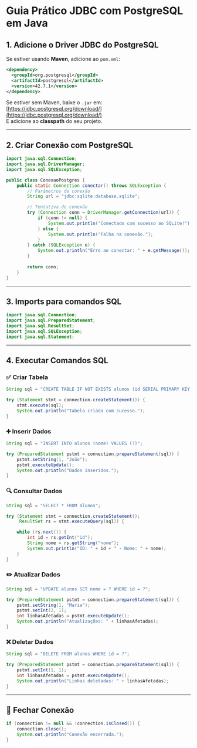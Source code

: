 # Guia Prático JDBC com PostgreSQL em Java

## 1. Adicione o Driver JDBC do PostgreSQL

Se estiver usando **Maven**, adicione ao `pom.xml`:

```xml
<dependency>
  <groupId>org.postgresql</groupId>
  <artifactId>postgresql</artifactId>
  <version>42.7.1</version>
</dependency>
```

Se estiver sem Maven, baixe o `.jar` em: [https://jdbc.postgresql.org/download/](https://jdbc.postgresql.org/download/)  
E adicione ao **classpath** do seu projeto.

---

## 2. Criar Conexão com PostgreSQL

```java
import java.sql.Connection;
import java.sql.DriverManager;
import java.sql.SQLException;

public class ConexaoPostgres {
    public static Connection conectar() throws SQLException {
        // Parâmetros de conexão
        String url = "jdbc:sqlite:database.sqlite";

        // Tentativa de conexão
        try (Connection conn = DriverManager.getConnection(url)) {
            if (conn != null) {
                System.out.println("Conectado com sucesso ao SQLite!");
            } else {
                System.out.println("Falha na conexão.");
            }
        } catch (SQLException e) {
            System.out.println("Erro ao conectar: " + e.getMessage());
        }
        
        return conn;
    }
}
```

---

## 3. Imports para comandos SQL

```java
import java.sql.Connection;
import java.sql.PreparedStatement;
import java.sql.ResultSet;
import java.sql.SQLException;
import java.sql.Statement;
```

---

## 4. Executar Comandos SQL

### ✅ Criar Tabela

```java
String sql = "CREATE TABLE IF NOT EXISTS alunos (id SERIAL PRIMARY KEY, nome VARCHAR(100))";

try (Statement stmt = connection.createStatement()) {
    stmt.execute(sql);
    System.out.println("Tabela criada com sucesso.");
}
```

### ➕ Inserir Dados

```java
String sql = "INSERT INTO alunos (nome) VALUES (?)";

try (PreparedStatement pstmt = connection.prepareStatement(sql)) {
    pstmt.setString(1, "João");
    pstmt.executeUpdate();
    System.out.println("Dados inseridos.");
}
```

### 🔍 Consultar Dados

```java
String sql = "SELECT * FROM alunos";

try (Statement stmt = connection.createStatement();
     ResultSet rs = stmt.executeQuery(sql)) {

    while (rs.next()) {
        int id = rs.getInt("id");
        String nome = rs.getString("nome");
        System.out.println("ID: " + id + " - Nome: " + nome);
    }
}
```

### ✏️ Atualizar Dados

```java
String sql = "UPDATE alunos SET nome = ? WHERE id = ?";

try (PreparedStatement pstmt = connection.prepareStatement(sql)) {
    pstmt.setString(1, "Maria");
    pstmt.setInt(2, 1);
    int linhasAfetadas = pstmt.executeUpdate();
    System.out.println("Atualizações: " + linhasAfetadas);
}
```

### ❌ Deletar Dados

```java
String sql = "DELETE FROM alunos WHERE id = ?";

try (PreparedStatement pstmt = connection.prepareStatement(sql)) {
    pstmt.setInt(1, 1);
    int linhasAfetadas = pstmt.executeUpdate();
    System.out.println("Linhas deletadas: " + linhasAfetadas);
}
```

---

## 🧹 Fechar Conexão

```java
if (connection != null && !connection.isClosed()) {
    connection.close();
    System.out.println("Conexão encerrada.");
}
```
